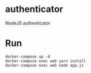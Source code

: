 # authenticator

NodeJS authenticator

# Run
```
docker-compose up -d
docker-compose exec web yarn install
docker-compose exec web node app.js
```